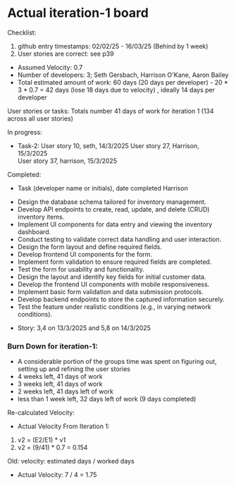# Actual iteration-1 board

Checklist: 
1. github entry timestamps: 02/02/25 - 16/03/25 (Behind by 1 week)
2. User stories are correct: see p39

* Assumed Velocity: 0.7
* Number of developers: 3;  Seth Gersbach, Harrison O'Kane, Aaron Bailey
* Total estimated amount of work: 60 days (20 days per developer) - 20 * 3 * 0.7 = 42 days (lose 18 days due to velocity)
, ideally 14 days per developer

User stories or tasks:
Totals number 41 days of work for iteration 1 (134 across all user stories)




In progress:
* Task-2:
User story 10, seth, 14/3/2025
User story 27, Harrison, 15/3/2025                                                                                             
User story 37, harrison, 15/3/2025

Completed:
* Task (developer name or initials), date completed
Harrison 
- Design the database schema tailored for inventory management.
- Develop API endpoints to create, read, update, and delete (CRUD) inventory items.
- Implement UI components for data entry and viewing the inventory dashboard.
- Conduct testing to validate correct data handling and user interaction.
- Design the form layout and define required fields.
- Develop frontend UI components for the form.
- Implement form validation to ensure required fields are completed.
- Test the form for usability and functionality.
- Design the layout and identify key fields for initial customer data.
- Develop the frontend UI components with mobile responsiveness.
- Implement basic form validation and data submission protocols.
- Develop backend endpoints to store the captured information securely.
- Test the feature under realistic conditions (e.g., in varying network conditions).
* Story: 3,4 on 13/3/2025 and 5,8 on 14/3/2025


### Burn Down for iteration-1:
* A considerable portion of the groups time was spent on figuring out, setting up and refining the user stories
* 4 weeks left, 41 days of work
* 3 weeks left, 41 days of work
* 2 weeks left, 41 days left of work
* less than 1 week left, 32 days left of work (9 days completed)


Re-calculated Velocity:
* Actual Velocity From Iteration 1:
1. v2 = (E2/E1) * v1
2. v2 = (9/41) * 0.7 = 0.154

Old:
velocity: estimated days / worked days 
* Actual Velocity: 7 / 4 = 1.75